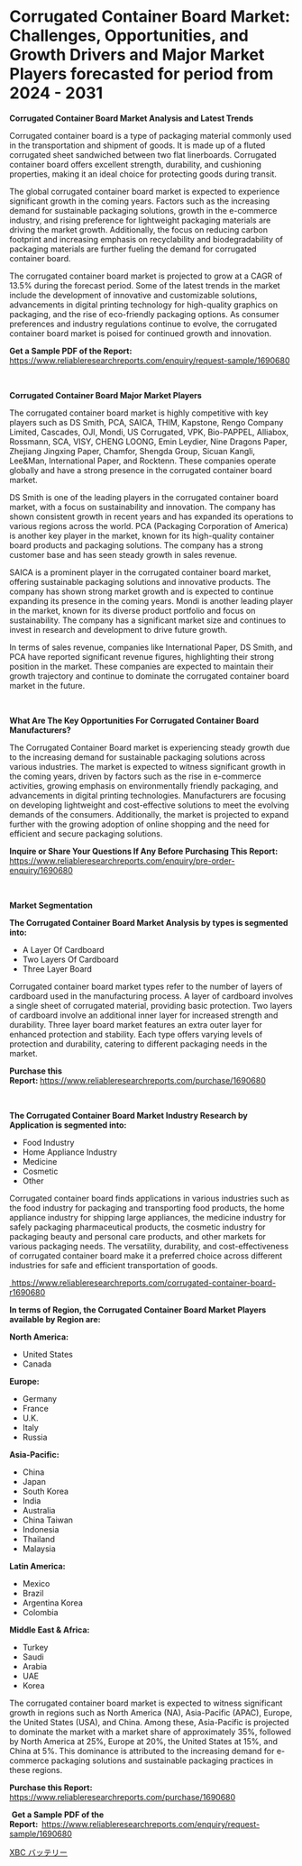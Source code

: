 <p><h1>Corrugated Container Board Market: Challenges, Opportunities, and Growth Drivers and Major Market Players forecasted for period from 2024 - 2031</h1></p><p><strong>Corrugated Container Board Market Analysis and Latest Trends</strong></p>
<p><p>Corrugated container board is a type of packaging material commonly used in the transportation and shipment of goods. It is made up of a fluted corrugated sheet sandwiched between two flat linerboards. Corrugated container board offers excellent strength, durability, and cushioning properties, making it an ideal choice for protecting goods during transit.</p><p>The global corrugated container board market is expected to experience significant growth in the coming years. Factors such as the increasing demand for sustainable packaging solutions, growth in the e-commerce industry, and rising preference for lightweight packaging materials are driving the market growth. Additionally, the focus on reducing carbon footprint and increasing emphasis on recyclability and biodegradability of packaging materials are further fueling the demand for corrugated container board.</p><p>The corrugated container board market is projected to grow at a CAGR of 13.5% during the forecast period. Some of the latest trends in the market include the development of innovative and customizable solutions, advancements in digital printing technology for high-quality graphics on packaging, and the rise of eco-friendly packaging options. As consumer preferences and industry regulations continue to evolve, the corrugated container board market is poised for continued growth and innovation.</p></p>
<p><strong>Get a Sample PDF of the Report:&nbsp;</strong> <a href="https://www.reliableresearchreports.com/enquiry/request-sample/1690680">https://www.reliableresearchreports.com/enquiry/request-sample/1690680</a></p>
<p>&nbsp;</p>
<p><strong>Corrugated Container Board Major Market Players</strong></p>
<p><p>The corrugated container board market is highly competitive with key players such as DS Smith, PCA, SAICA, THIM, Kapstone, Rengo Company Limited, Cascades, OJI, Mondi, US Corrugated, VPK, Bio-PAPPEL, Alliabox, Rossmann, SCA, VISY, CHENG LOONG, Emin Leydier, Nine Dragons Paper, Zhejiang Jingxing Paper, Chamfor, Shengda Group, Sicuan Kangli, Lee&Man, International Paper, and Rocktenn. These companies operate globally and have a strong presence in the corrugated container board market.</p><p>DS Smith is one of the leading players in the corrugated container board market, with a focus on sustainability and innovation. The company has shown consistent growth in recent years and has expanded its operations to various regions across the world. PCA (Packaging Corporation of America) is another key player in the market, known for its high-quality container board products and packaging solutions. The company has a strong customer base and has seen steady growth in sales revenue.</p><p>SAICA is a prominent player in the corrugated container board market, offering sustainable packaging solutions and innovative products. The company has shown strong market growth and is expected to continue expanding its presence in the coming years. Mondi is another leading player in the market, known for its diverse product portfolio and focus on sustainability. The company has a significant market size and continues to invest in research and development to drive future growth.</p><p>In terms of sales revenue, companies like International Paper, DS Smith, and PCA have reported significant revenue figures, highlighting their strong position in the market. These companies are expected to maintain their growth trajectory and continue to dominate the corrugated container board market in the future.</p></p>
<p>&nbsp;</p>
<p><strong>What Are The Key Opportunities For Corrugated Container Board Manufacturers?</strong></p>
<p><p>The Corrugated Container Board market is experiencing steady growth due to the increasing demand for sustainable packaging solutions across various industries. The market is expected to witness significant growth in the coming years, driven by factors such as the rise in e-commerce activities, growing emphasis on environmentally friendly packaging, and advancements in digital printing technologies. Manufacturers are focusing on developing lightweight and cost-effective solutions to meet the evolving demands of the consumers. Additionally, the market is projected to expand further with the growing adoption of online shopping and the need for efficient and secure packaging solutions.</p></p>
<p><strong>Inquire or Share Your Questions If Any Before Purchasing This Report:</strong> <a href="https://www.reliableresearchreports.com/enquiry/pre-order-enquiry/1690680">https://www.reliableresearchreports.com/enquiry/pre-order-enquiry/1690680</a></p>
<p>&nbsp;</p>
<p><strong>Market Segmentation</strong></p>
<p><strong>The Corrugated Container Board Market Analysis by types is segmented into:</strong></p>
<p><ul><li>A Layer Of Cardboard</li><li>Two Layers Of Cardboard</li><li>Three Layer Board</li></ul></p>
<p><p>Corrugated container board market types refer to the number of layers of cardboard used in the manufacturing process. A layer of cardboard involves a single sheet of corrugated material, providing basic protection. Two layers of cardboard involve an additional inner layer for increased strength and durability. Three layer board market features an extra outer layer for enhanced protection and stability. Each type offers varying levels of protection and durability, catering to different packaging needs in the market.</p></p>
<p><strong>Purchase this Report:&nbsp;</strong><a href="https://www.reliableresearchreports.com/purchase/1690680">https://www.reliableresearchreports.com/purchase/1690680</a></p>
<p>&nbsp;</p>
<p><strong>The Corrugated Container Board Market Industry Research by Application is segmented into:</strong></p>
<p><ul><li>Food Industry</li><li>Home Appliance Industry</li><li>Medicine</li><li>Cosmetic</li><li>Other</li></ul></p>
<p><p>Corrugated container board finds applications in various industries such as the food industry for packaging and transporting food products, the home appliance industry for shipping large appliances, the medicine industry for safely packaging pharmaceutical products, the cosmetic industry for packaging beauty and personal care products, and other markets for various packaging needs. The versatility, durability, and cost-effectiveness of corrugated container board make it a preferred choice across different industries for safe and efficient transportation of goods.</p></p>
<p><a href="https://www.reliableresearchreports.com/corrugated-container-board-r1690680">&nbsp;https://www.reliableresearchreports.com/corrugated-container-board-r1690680</a></p>
<p><strong>In terms of Region, the Corrugated Container Board Market Players available by Region are:</strong></p>
<p>
    <p> <strong> North America: </strong>
        <ul>
            <li>United States</li>
            <li>Canada</li>
        </ul>
        </p> 
    <p> <strong> Europe: </strong>
        <ul>
            <li>Germany</li>
            <li>France</li>
            <li>U.K.</li>
            <li>Italy</li>
            <li>Russia</li>
        </ul>
        </p> 
    <p> <strong> Asia-Pacific: </strong>
        <ul>
            <li>China</li>
            <li>Japan</li>
            <li>South Korea</li>
            <li>India</li>
            <li>Australia</li>
            <li>China Taiwan</li>
            <li>Indonesia</li>
            <li>Thailand</li>
            <li>Malaysia</li>
        </ul>
        </p> 
    <p> <strong> Latin America: </strong>
        <ul>
            <li>Mexico</li>
            <li>Brazil</li>
            <li>Argentina Korea</li>
            <li>Colombia</li>
        </ul>
        </p> 
    <p> <strong> Middle East & Africa: </strong>
        <ul>
            <li>Turkey</li>
            <li>Saudi</li>
            <li>Arabia</li>
            <li>UAE</li>
            <li>Korea</li>
        </ul>
    </p>
    </p>
<p><p>The corrugated container board market is expected to witness significant growth in regions such as North America (NA), Asia-Pacific (APAC), Europe, the United States (USA), and China. Among these, Asia-Pacific is projected to dominate the market with a market share of approximately 35%, followed by North America at 25%, Europe at 20%, the United States at 15%, and China at 5%. This dominance is attributed to the increasing demand for e-commerce packaging solutions and sustainable packaging practices in these regions.</p></p>
<p><strong>Purchase this Report: </strong><a href="https://www.reliableresearchreports.com/purchase/1690680">https://www.reliableresearchreports.com/purchase/1690680</a></p>
<p>&nbsp;<strong>Get a Sample PDF of the Report:&nbsp;&nbsp;</strong><a href="https://www.reliableresearchreports.com/enquiry/request-sample/1690680">https://www.reliableresearchreports.com/enquiry/request-sample/1690680</a></p>
<p><strong></strong></p>
<p><p><a href="https://medium.com/@bobbieratke2023/xbc%E3%83%90%E3%83%83%E3%83%86%E3%83%AA%E3%83%BC%E3%83%9E%E3%83%BC%E3%82%B1%E3%83%83%E3%83%88-%E5%B8%82%E5%A0%B4cagr-%E5%B8%82%E5%A0%B4%E3%83%88%E3%83%AC%E3%83%B3%E3%83%89-%E3%81%8A%E3%82%88%E3%81%B3%E6%88%90%E9%95%B7%E6%88%A6%E7%95%A5%E3%81%AB%E9%96%A2%E3%81%99%E3%82%8B%E6%B4%9E%E5%AF%9F-dd9624f06477">XBC バッテリー</a></p></p>